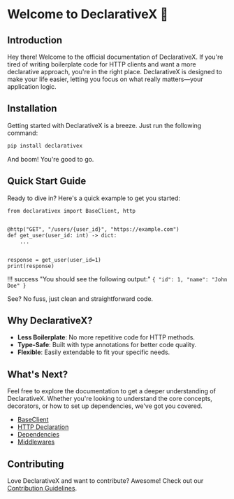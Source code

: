 # Welcome to DeclarativeX 🚀

## Introduction

Hey there! Welcome to the official documentation of DeclarativeX. If you're tired of writing boilerplate code for HTTP
clients and want a more declarative approach, you're in the right place. DeclarativeX is designed to make your life
easier, letting you focus on what really matters—your application logic.

## Installation

Getting started with DeclarativeX is a breeze. Just run the following command:

```bash
pip install declarativex
```

And boom! You're good to go.

## Quick Start Guide

Ready to dive in? Here's a quick example to get you started:

```{.python title="my_client.py"}
from declarativex import BaseClient, http


@http("GET", "/users/{user_id}", "https://example.com")
def get_user(user_id: int) -> dict:
    ...


response = get_user(user_id=1)
print(response)
```

!!! success "You should see the following output:"
    ```
    {
      "id": 1,
      "name": "John Doe"
    }
    ```

See? No fuss, just clean and straightforward code.

## Why DeclarativeX?

- **Less Boilerplate**: No more repetitive code for HTTP methods.
- **Type-Safe**: Built with type annotations for better code quality.
- **Flexible**: Easily extendable to fit your specific needs.

## What's Next?

Feel free to explore the documentation to get a deeper understanding of DeclarativeX. Whether you're looking to understand the core concepts, decorators, or how to set up dependencies, we've got you covered.

- [BaseClient](core-concepts/base-client.md)
- [HTTP Declaration](core-concepts/http-declaration.md)
- [Dependencies](core-concepts/dependencies.md)
- [Middlewares](core-concepts/middlewares.md)

## Contributing

Love DeclarativeX and want to contribute? Awesome! Check out our [Contribution Guidelines](contributing.md).

